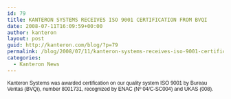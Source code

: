 ```yaml
---
id: 79
title: KANTERON SYSTEMS RECEIVES ISO 9001 CERTIFICATION FROM BVQI
date: 2008-07-11T16:09:59+00:00
author: kanteron
layout: post
guid: http://kanteron.com/blog/?p=79
permalink: /blog/2008/07/11/kanteron-systems-receives-iso-9001-certification-from-bvqi/
categories:
  - Kanteron News
---
```

<p style="font: normal normal normal 12px/normal Helvetica;margin: 0px">
  Kanteron Systems was awarded certification on our quality system ISO 9001 by Bureau Veritas (BVQi), number 8001731, recognized by ENAC (Nº 04/C-SC004) and UKAS (008).
</p>

<p style="font: normal normal normal 12px/normal Helvetica;margin: 0px">
  &nbsp;
</p>